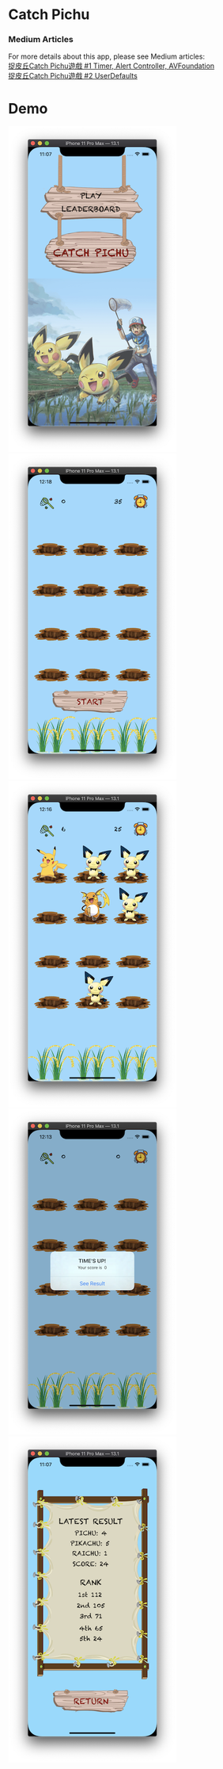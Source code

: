 # Catch Pichu
### Medium Articles
For more details about this app, please see Medium articles:
<br>
[捉皮丘Catch Pichu遊戲 #1 Timer, Alert Controller, AVFoundation](https://medium.com/%E5%BD%BC%E5%BE%97%E6%BD%98%E7%9A%84-swift-ios-app-%E9%96%8B%E7%99%BC%E6%95%99%E5%AE%A4/swift-%E7%B7%B4%E7%BF%92-%E6%8D%89%E7%9A%AE%E4%B8%98catch-pichu%E9%81%8A%E6%88%B2-1-6d559ab5a501)
<br>
[捉皮丘Catch Pichu遊戲 #2 UserDefaults](https://medium.com/%E5%BD%BC%E5%BE%97%E6%BD%98%E7%9A%84-swift-ios-app-%E9%96%8B%E7%99%BC%E6%95%99%E5%AE%A4/swift-%E7%B7%B4%E7%BF%92-%E6%8D%89%E7%9A%AE%E4%B8%98catch-pichu%E9%81%8A%E6%88%B2-2-userdefaults-627b91fca9ca)

# Demo
![image](DemoImages/CatchPichuDemo1.png) ![image](DemoImages/CatchPichuDemo2.png) ![image](DemoImages/CatchPichuDemo3.png) ![image](DemoImages/CatchPichuDemo4.png) ![image](DemoImages/CatchPichuDemo5.png)
